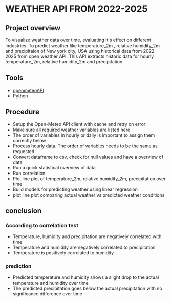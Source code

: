 # WEATHER API FROM 2022-2025
## Project overview
To visualize weather data over time, evaluating it's effect on different industries.
To predict weather like temperature_2m , relative humidity_2m and precipitaion of New york city, USA using historical data from 2022-2025 from open weather API.
This API extracts historic data for  hourly temperature_2m, relative humidity_2m and precipitation. 
## Tools
- [openmeteoAPI](https://open-meteo.com/)
- Python
## Procedure
- Setup the Open-Meteo API client with cache and retry on error
- Make sure all required weather variables are listed here
- The order of variables in hourly or daily is important to assign them correctly below
- Process hourly data. The order of variables needs to be the same as requested.
- Convert dataframe to csv, check for null values and have a overview of data
- Run a quick statistical overview of data
- Run correlation
- Plot line plot of temperature_2m, relative humidity_2m, precipitation over time
- Build models for predicting weather using linear regression
- plot line plot comparing actual weather vs predicted weather conditions

## conclusion
### According to correlation test
- Temperature, humidity and precipitation are negatively correlated with time 
- Temperature and humidity are negatively correlated to precipitation
- Temperature is positively correlated to humidity
### prediction
- Predicted temperature and humidity shows a slight drop to the actual temperature and humidity over time
- The predicted precipitation goes below the actual precipitation with no significance difference over time 
  

